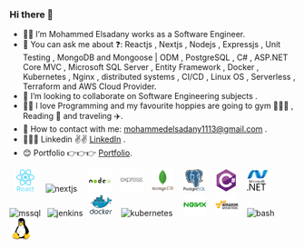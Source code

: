 ### Hi there 👋

- 🧑‍🦰 I’m Mohammed Elsadany works as a Software Engineer.
- 💬 You can ask me about ❓: Reactjs , Nextjs , Nodejs , Expressjs , Unit Testing , MongoDB and Mongoose | ODM , PostgreSQL , C# , ASP.NET Core MVC , Microsoft SQL Server , Entity Framework , Docker , Kubernetes , Nginx , distributed systems , CI/CD , Linux OS , Serverless , Terraform and AWS Cloud Provider.
- 👯 I’m looking to collaborate on Software Engineering subjects .
- 👨‍💻 I love Programming and my favourite hoppies are going to gym 🏋🏻‍♂️ , Reading 📘 and traveling ✈️.
- 📧 How to contact with  me: mohammedelsadany1113@gmail.com .
- 👨🏻‍🎓 Linkedin  ✌️✌️   [LinkedIn](https://www.linkedin.com/in/mohamed-elsadany-5ab427203) .
- 😊 Portfolio 👉👉👉 [Portfolio](https://elsadany.herokuapp.com).
 
 &nbsp;&nbsp;<img src="https://raw.githubusercontent.com/devicons/devicon/master/icons/react/react-original-wordmark.svg" alt="react"
    width="40" height="40" />&nbsp;&nbsp;&nbsp;&nbsp;<img src="https://cdn.worldvectorlogo.com/logos/nextjs-2.svg" alt="nextjs" width="40" height="40" />&nbsp;&nbsp;&nbsp;&nbsp;&nbsp;<img src="https://raw.githubusercontent.com/devicons/devicon/master/icons/nodejs/nodejs-original-wordmark.svg"
    alt="nodejs" width="40" height="40" />&nbsp;&nbsp;&nbsp;&nbsp;<img src="https://raw.githubusercontent.com/devicons/devicon/master/icons/express/express-original-wordmark.svg"
    alt="express" width="40" height="40" />&nbsp;&nbsp;&nbsp;&nbsp;<img src="https://raw.githubusercontent.com/devicons/devicon/master/icons/mongodb/mongodb-original-wordmark.svg"
    alt="mongodb" width="40" height="40" />&nbsp;&nbsp;&nbsp;&nbsp;<img src="https://raw.githubusercontent.com/devicons/devicon/master/icons/postgresql/postgresql-original-wordmark.svg"
    alt="postgresql" width="40" height="40" />&nbsp;&nbsp;&nbsp;&nbsp;<img src="https://raw.githubusercontent.com/devicons/devicon/master/icons/csharp/csharp-original.svg" alt="csharp"
    width="40" height="40" />&nbsp;&nbsp;&nbsp;&nbsp;<img src="https://raw.githubusercontent.com/devicons/devicon/master/icons/dot-net/dot-net-original-wordmark.svg"
    alt="dotnet" width="40" height="40" />&nbsp;&nbsp;&nbsp;<img src="https://www.svgrepo.com/show/303229/microsoft-sql-server-logo.svg" alt="mssql" width="40" height="40"/>&nbsp;&nbsp;&nbsp;<img src="https://www.vectorlogo.zone/logos/jenkins/jenkins-icon.svg" alt="jenkins" width="40" height="40" />&nbsp;&nbsp;&nbsp;<img src="https://raw.githubusercontent.com/devicons/devicon/master/icons/docker/docker-original-wordmark.svg"
    alt="docker" width="40" height="40" />&nbsp;&nbsp;&nbsp;&nbsp;<img src="https://www.vectorlogo.zone/logos/kubernetes/kubernetes-icon.svg" alt="kubernetes" width="40" height="40" />&nbsp;&nbsp;&nbsp;&nbsp;&nbsp;<img src="https://raw.githubusercontent.com/devicons/devicon/master/icons/nginx/nginx-original.svg" alt="nginx"
    width="40" height="40" />&nbsp;&nbsp;&nbsp;&nbsp;<img src="https://raw.githubusercontent.com/devicons/devicon/master/icons/amazonwebservices/amazonwebservices-original-wordmark.svg"
    alt="aws" width="40" height="40" />&nbsp;&nbsp;&nbsp;&nbsp;<img src="https://www.vectorlogo.zone/logos/gnu_bash/gnu_bash-icon.svg" alt="bash" width="40" height="40" />&nbsp;&nbsp;&nbsp;&nbsp;<img src="https://raw.githubusercontent.com/devicons/devicon/master/icons/linux/linux-original.svg" alt="linux"
    width="40" height="40" />

